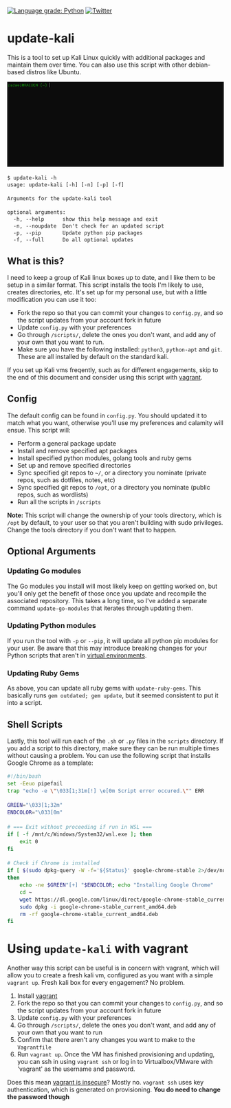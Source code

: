 [![Language grade: Python](https://img.shields.io/lgtm/grade/python/g/rafaelh/update-kali.svg?logo=lgtm&logoWidth=18)](https://lgtm.com/projects/g/rafaelh/update-kali/context:python) [![Twitter](https://img.shields.io/badge/twitter-@rafael_hart-blue.svg)](https://twitter.com/rafael_hart)

# update-kali
This is a tool to set up Kali Linux quickly with additional packages and maintain them over time. You can also use this script with other debian-based distros like Ubuntu.

![Image of update-kali script running](update-kali.gif)

```
$ update-kali -h
usage: update-kali [-h] [-n] [-p] [-f]

Arguments for the update-kali tool

optional arguments:
  -h, --help      show this help message and exit
  -n, --noupdate  Don't check for an updated script
  -p, --pip       Update python pip packages
  -f, --full      Do all optional updates
```

## What is this?
I need to keep a group of Kali linux boxes up to date, and I like them to be setup in a similar format. This script installs the tools I'm likely to use, creates directories, etc. It's set up for my personal use, but with a little modification you can use it too:

* Fork the repo so that you can commit your changes to `config.py`, and so the script updates from your account fork in future
* Update `config.py` with your preferences
* Go through `/scripts/`, delete the ones you don't want, and add any of your own that you want to run.
* Make sure you have the following installed: `python3`, `python-apt` and `git`. These are all installed by default on the standard kali.

If you set up Kali vms freqently, such as for different engagements, skip to the end of this document and consider using this script with [vagrant](https://www.vagrantup.com/).

## Config
The default config can be found in `config.py`. You should updated it to match what you want, otherwise you'll use my preferences and calamity will ensue. This script will:

* Perform a general package update
* Install and remove specified apt packages
* Install specified python modules, golang tools and ruby gems
* Set up and remove specified directories
* Sync specified git repos to `~/`, or a directory you nominate (private repos, such as dotfiles, notes, etc)
* Sync specified git repos to `/opt`, or a directory you nominate (public repos, such as wordlists)
* Run all the scripts in `/scripts`

**Note:** This script will change the ownership of your tools directory, which is `/opt` by default, to your user so that you aren't building with sudo privileges. Change the tools directory if you don't want that to happen.

## Optional Arguments

### Updating Go modules
The Go modules you install will most likely keep on getting worked on, but you'll only get the benefit of those once you update and recompile the associated repository. This takes a long time, so I've added a separate command `update-go-modules` that iterates through updating them.

### Updating Python modules
If you run the tool with `-p` or `--pip`, it will update all python pip modules for your user. Be aware that this may introduce breaking changes for your Python scripts that aren't in [virtual environments](https://docs.python.org/3/library/venv.html).

### Updating Ruby Gems
As above, you can update all ruby gems with `update-ruby-gems`. This basically runs `gem outdated; gem update`, but it seemed consistent to put it into a script.

## Shell Scripts
Lastly, this tool will run each of the `.sh` or `.py` files in the `scripts` directory. If you add a script to this directory, make sure they can be run multiple times without causing a problem. You can use the following script that installs Google Chrome as a template:

``` sh
#!/bin/bash
set -Eeuo pipefail
trap "echo -e \"\033[1;31m[!] \e[0m Script error occured.\"" ERR

GREEN="\033[1;32m"
ENDCOLOR="\033[0m"

# === Exit without proceeding if run in WSL ===
if [ -f /mnt/c/Windows/System32/wsl.exe ]; then
    exit 0
fi

# Check if Chrome is installed
if [ $(sudo dpkg-query -W -f='${Status}' google-chrome-stable 2>/dev/null | grep -c "ok installed") -eq 0 ]
then
    echo -ne $GREEN"[+] "$ENDCOLOR; echo "Installing Google Chrome"
    cd ~
    wget https://dl.google.com/linux/direct/google-chrome-stable_current_amd64.deb
    sudo dpkg -i google-chrome-stable_current_amd64.deb
    rm -rf google-chrome-stable_current_amd64.deb
fi
```

# Using `update-kali` with vagrant
Another way this script can be useful is in concern with vagrant, which will allow you to create a fresh kali vm, configured as you want with a simple `vagrant up`. Fresh kali box for every engagement? No problem.

1. Install [vagrant](https://www.vagrantup.com/)
2. Fork the repo so that you can commit your changes to `config.py`, and so the script updates from your account fork in future
3. Update `config.py` with your preferences
4. Go through `/scripts/`, delete the ones you don't want, and add any of your own that you want to run
5. Confirm that there aren't any changes you want to make to the `Vagrantfile`
6. Run `vagrant up`. Once the VM has finished provisioning and updating, you can ssh in using `vagrant ssh` or log in to Virtualbox/VMware with 'vagrant' as the username and password.

Does this mean [vagrant is insecure](https://stackoverflow.com/questions/14715678/vagrant-insecure-by-default/14719184)? Mostly no. `vagrant ssh` uses key authentication, which is generated on provisioning. **You do need to change the password though**